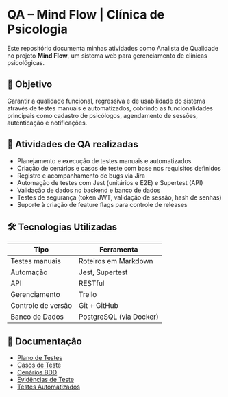 # QA – Mind Flow | Clínica de Psicologia

Este repositório documenta minhas atividades como Analista de Qualidade no projeto **Mind Flow**, um sistema web para gerenciamento de clínicas psicológicas.

## 🎯 Objetivo

Garantir a qualidade funcional, regressiva e de usabilidade do sistema através de testes manuais e automatizados, cobrindo as funcionalidades principais como cadastro de psicólogos, agendamento de sessões, autenticação e notificações.

## 🧪 Atividades de QA realizadas

- Planejamento e execução de testes manuais e automatizados
- Criação de cenários e casos de teste com base nos requisitos definidos
- Registro e acompanhamento de bugs via Jira
- Automação de testes com Jest (unitários e E2E) e Supertest (API)
- Validação de dados no backend e banco de dados
- Testes de segurança (token JWT, validação de sessão, hash de senhas)
- Suporte à criação de feature flags para controle de releases

## 🛠️ Tecnologias Utilizadas

| Tipo              | Ferramenta           |
|-------------------|----------------------|
| Testes manuais    | Roteiros em Markdown |
| Automação         | Jest, Supertest      |
| API               | RESTful              |
| Gerenciamento     | Trello               |
| Controle de versão| Git + GitHub         |
| Banco de Dados    | PostgreSQL (via Docker) |

## 📄 Documentação

- [Plano de Testes](plano-de-testes.md)
- [Casos de Teste](casos-de-teste.md)
- [Cenários BDD](cenarios-de-teste-bdd.md)
- [Evidências de Teste](evidencias-de-teste/)
- [Testes Automatizados](testes-automatizados/)

